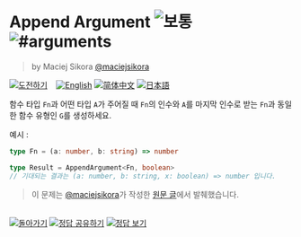 <!--info-header-start--><h1>Append Argument <img src="https://img.shields.io/badge/-%EB%B3%B4%ED%86%B5-d9901a" alt="보통"/> <img src="https://img.shields.io/badge/-%23arguments-999" alt="#arguments"/></h1><blockquote><p>by Maciej Sikora <a href="https://github.com/maciejsikora" target="_blank">@maciejsikora</a></p></blockquote><p><a href="https://tsch.js.org/191/play/ko" target="_blank"><img src="https://img.shields.io/badge/-%EB%8F%84%EC%A0%84%ED%95%98%EA%B8%B0-3178c6?logo=typescript&logoColor=white" alt="도전하기"/></a> &nbsp;&nbsp;&nbsp;<a href="./README.md" target="_blank"><img src="https://img.shields.io/badge/-English-gray" alt="English"/></a>  <a href="./README.zh-CN.md" target="_blank"><img src="https://img.shields.io/badge/-%E7%AE%80%E4%BD%93%E4%B8%AD%E6%96%87-gray" alt="简体中文"/></a>  <a href="./README.ja.md" target="_blank"><img src="https://img.shields.io/badge/-%E6%97%A5%E6%9C%AC%E8%AA%9E-gray" alt="日本語"/></a> </p><!--info-header-end-->

함수 타입 `Fn`과 어떤 타입 `A`가 주어질 때 `Fn`의 인수와 `A`를 마지막 인수로 받는 `Fn`과 동일한 함수 유형인 `G`를 생성하세요.

예시 :

```typescript
type Fn = (a: number, b: string) => number

type Result = AppendArgument<Fn, boolean> 
// 기대되는 결과는 (a: number, b: string, x: boolean) => number 입니다.
```

> 이 문제는 [@maciejsikora](https://github.com/maciejsikora)가 작성한 [원문 글](https://dev.to/macsikora/advanced-typescript-exercises-question-4-495c)에서 발췌했습니다.


<!--info-footer-start--><br><a href="../../README.ko.md" target="_blank"><img src="https://img.shields.io/badge/-%EB%8F%8C%EC%95%84%EA%B0%80%EA%B8%B0-grey" alt="돌아가기"/></a> <a href="https://tsch.js.org/191/answer/ko" target="_blank"><img src="https://img.shields.io/badge/-%EC%A0%95%EB%8B%B5%20%EA%B3%B5%EC%9C%A0%ED%95%98%EA%B8%B0-teal" alt="정답 공유하기"/></a> <a href="https://tsch.js.org/191/solutions" target="_blank"><img src="https://img.shields.io/badge/-%EC%A0%95%EB%8B%B5%20%EB%B3%B4%EA%B8%B0-de5a77?logo=awesome-lists&logoColor=white" alt="정답 보기"/></a> <!--info-footer-end-->
